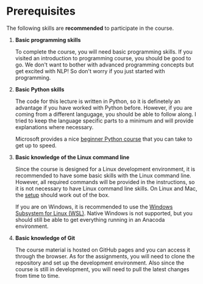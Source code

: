 # Prerequisites

The following skills are **recommended** to participate in the course.

1.  **Basic programming skills**

    To complete the course, you will need basic programming skills.
    If you visited an introduction to programming course, you should be good to go.
    We don't want to bother with advanced programming concepts but get excited with NLP!
    So don't worry if you just started with programming.

2.  **Basic Python skills**

    The code for this lecture is written in Python, so it is definetely an advantage if you have worked with Python before.
    However, if you are coming from a different langugage, you should be able to follow along.
    I tried to keep the language specific parts to a minimum and will provide explanations where necessary.

    Microsoft provides a nice [beginner Python course](https://learn.microsoft.com/en-us/training/paths/beginner-python/) that you can take to get up to speed.

3.  **Basic knowledge of the Linux command line**

    Since the course is designed for a Linux development environment, it is recommended to have some basic skills with the Linux command line.
    However, all required commands will be provided in the instructions, so it is not necessary to have Linux command line skills.
    On Linux and Mac, the [setup](../getting_started.md) should work out of the box.

    If you are on Windows, it is recommended to use the [Windows Subsystem for Linux (WSL)](https://learn.microsoft.com/en-us/windows/wsl/).
    Native Windows is not supported, but you should still be able to get everything running in an Anacoda environment.

4.  **Basic knowledge of Git**

    The course material is hosted on GitHub pages and you can access it through the browser.
    As for the assignments, you will need to clone the repository and set up the development environment.
    Also since the course is still in development, you will need to pull the latest changes from time to time.
